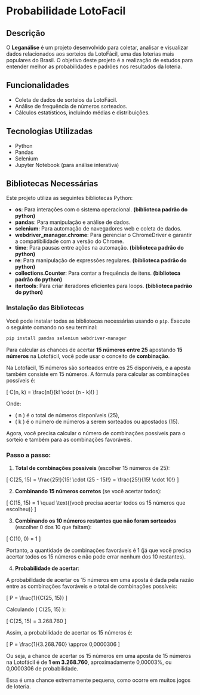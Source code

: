 # Probabilidade LotoFacil

## Descrição
O **Leganálise** é um projeto desenvolvido para coletar, analisar e visualizar dados relacionados aos sorteios da LotoFácil, uma das loterias mais populares do Brasil. O objetivo deste projeto é a realização de estudos para entender melhor as probabilidades e padrões nos resultados da loteria.

## Funcionalidades
- Coleta de dados de sorteios da LotoFácil.
- Análise de frequência de números sorteados.
- Cálculos estatísticos, incluindo médias e distribuições.

## Tecnologias Utilizadas
- Python
- Pandas
- Selenium
- Jupyter Notebook (para análise interativa)

## Bibliotecas Necessárias

Este projeto utiliza as seguintes bibliotecas Python:

- **os**: Para interações com o sistema operacional. **(biblioteca padrão do python)**
- **pandas**: Para manipulação e análise de dados.
- **selenium**: Para automação de navegadores web e coleta de dados.
- **webdriver_manager.chrome**: Para gerenciar o ChromeDriver e garantir a compatibilidade com a versão do Chrome.
- **time**: Para pausas entre ações na automação. **(biblioteca padrão do python)**
- **re**: Para manipulação de expressões regulares. **(biblioteca padrão do python)**
- **collections.Counter**: Para contar a frequência de itens. **(biblioteca padrão do python)**
- **itertools**: Para criar iteradores eficientes para loops. **(biblioteca padrão do python)**

### Instalação das Bibliotecas

Você pode instalar todas as bibliotecas necessárias usando o `pip`. Execute o seguinte comando no seu terminal:

```bash
pip install pandas selenium webdriver-manager
```

Para calcular as chances de acertar **15 números entre 25** apostando **15 números** na Lotofácil, você pode usar o conceito de **combinação**.

Na Lotofácil, 15 números são sorteados entre os 25 disponíveis, e a aposta também consiste em 15 números. A fórmula para calcular as combinações possíveis é:

\[
C(n, k) = \frac{n!}{k! \cdot (n - k)!}
\]

Onde:
- \( n \) é o total de números disponíveis (25),
- \( k \) é o número de números a serem sorteados ou apostados (15).

Agora, você precisa calcular o número de combinações possíveis para o sorteio e também para as combinações favoráveis.

### Passo a passo:

1. **Total de combinações possíveis** (escolher 15 números de 25):

\[
C(25, 15) = \frac{25!}{15! \cdot (25 - 15)!} = \frac{25!}{15! \cdot 10!}
\]

2. **Combinando 15 números corretos** (se você acertar todos):

\[
C(15, 15) = 1 \quad \text{(você precisa acertar todos os 15 números que escolheu)}
\]

3. **Combinando os 10 números restantes que não foram sorteados** (escolher 0 dos 10 que faltam):

\[
C(10, 0) = 1
\]

Portanto, a quantidade de combinações favoráveis é 1 (já que você precisa acertar todos os 15 números e não pode errar nenhum dos 10 restantes).

4. **Probabilidade de acertar**:

A probabilidade de acertar os 15 números em uma aposta é dada pela razão entre as combinações favoráveis e o total de combinações possíveis:

\[
P = \frac{1}{C(25, 15)}
\]

Calculando \( C(25, 15) \):

\[
C(25, 15) = 3.268.760
\]

Assim, a probabilidade de acertar os 15 números é:

\[
P = \frac{1}{3.268.760} \approx 0,0000306
\]

Ou seja, a chance de acertar os 15 números em uma aposta de 15 números na Lotofácil é de **1 em 3.268.760**, aproximadamente 0,00003%, ou 0,0000306 de probabilidade.

Essa é uma chance extremamente pequena, como ocorre em muitos jogos de loteria.